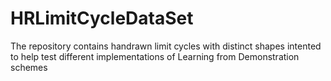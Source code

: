 # HRLimitCycleDataSet
The repository contains handrawn limit cycles with distinct shapes intented to help test different implementations of Learning from Demonstration schemes
